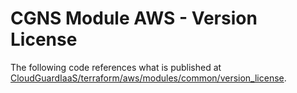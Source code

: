 # CGNS Module AWS - Version License

The following code references what is published at [CloudGuardIaaS/terraform/aws/modules/common/version_license](https://github.com/CheckPointSW/CloudGuardIaaS/tree/master/terraform/aws/modules/common/version_license).
